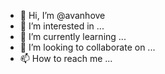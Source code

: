 - 👋 Hi, I’m @avanhove
- 👀 I’m interested in ...
- 🌱 I’m currently learning ...
- 💞️ I’m looking to collaborate on ...
- 📫 How to reach me ...

<!---
avanhove/avanhove is a ✨ special ✨ repository because its `README.md` (this file) appears on your GitHub profile.
You can click the Preview link to take a look at your changes.
--->
